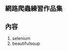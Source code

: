 網路爬蟲練習作品集
----------------------------------------
內容
----------------------------------------
1. selenium
2. beautifulsoup

